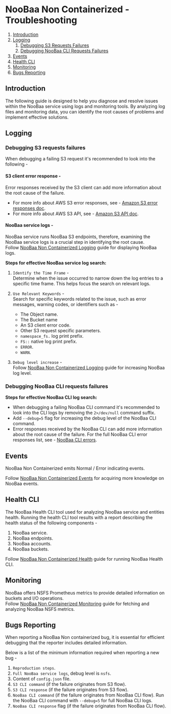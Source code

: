 # NooBaa Non Containerized - Troubleshooting

1. [Introduction](#introduction)
2. [Logging](#logging)
    1. [Debugging S3 Requests Failures](#debugging-s3-requests-failures)
    2. [Debugging NooBaa CLI Requests Failures](#debugging-noobaa-cli-requests-failures)
3. [Events](#events)
4. [Health CLI](#health-cli)
5. [Monitoring](#monitoring)
6. [Bugs Reporting](#bugs-reporting)

## Introduction

The following guide is designed to help you diagnose and resolve issues within the NooBaa service using logs and monitoring tools. By analyzing log files and monitoring data, you can identify the root causes of problems and implement effective solutions.

## Logging

### Debugging S3 requests failures
When debugging a failing S3 request it's recommended to look into the following -

#### S3 client error response -
Error responses received by the S3 client can add more information about the root cause of the failure.  
* For more info about AWS S3 error responses, see - [Amazon S3 error responses doc](https://docs.aws.amazon.com/AmazonS3/latest/API/ErrorResponses.html).  
* For more info about AWS S3 API, see - [Amazon S3 API doc](https://docs.aws.amazon.com/AmazonS3/latest/API/API_Operations_Amazon_Simple_Storage_Service.html).

#### NooBaa service logs -
NooBaa service runs NooBaa S3 endpoints, therefore, examining the NooBaa service logs is a crucial step in identifying the root cause.  
Follow [NooBaa Non Containerized Logging](./Logging.md) guide for displaying NooBaa logs.

**Steps for effective NooBaa service log search:**

1. `Identify the Time Frame` -   
    Determine when the issue occurred to narrow down the log entries to a specific time frame. This helps focus the search on relevant logs.

2. `Use Relevant Keywords` -  
    Search for specific keywords related to the issue, such as error messages, warning codes, or identifiers such as - 
    * The Object name.
    * The Bucket name
    * An S3 client error code.
    * Other S3 request specific parameters.
    * `namespace_fs.` log print prefix.
    * `FS::` native log print prefix.
    * `ERROR`.
    * `WARN`.

3. `Debug level increase` -   
    Follow [NooBaa Non Containerized Logging](./Logging.md) guide for increasing NooBaa log level.

### Debugging NooBaa CLI requests failures
**Steps for effective NooBaa CLI log search:**
- When debugging a failing NooBaa CLI command it's recommended to look into the CLI logs by removing the `2>/dev/null` command suffix.  
- Add `--debug=5` flag for increasing the debug level of the NooBaa CLI command. 
- Error responses received by the NooBaa CLI can add more information about the root cause of the failure.  For the full NooBaa CLI error responses list, see - [NooBaa CLI errors](../../src/manage_nsfs/manage_nsfs_cli_errors.js).  

## Events

NooBaa Non Containerized emits Normal / Error indicating events.

Follow [NooBaa Non Containerized Events](./Events.md) for acquiring more knowledge on NooBaa events.

## Health CLI

The NooBaa Health CLI tool used for analyzing NooBaa service and entities health. Running the health CLI tool results with a report describing the health status of the following components - 
1. NooBaa service.
2. NooBaa endpoints.
3. NooBaa accounts.
4. NooBaa buckets.

Follow [NooBaa Non Containerized Health](./Health.md) guide for running NooBaa Health CLI.

## Monitoring
NooBaa offers NSFS Prometheus metrics to provide detailed information on buckets and I/O operations.  
Follow [NooBaa Non Containerized Monitoring](./Monitoring.md) guide for fetching and analyzing NooBaa NSFS metrics.


## Bugs Reporting
When reporting a NooBaa Non containerized bug, it is essential for efficient debugging that the reporter includes detailed information.   

Below is a list of the minimum information required when reporting a new bug -
1. `Reproduction steps`.
2. `Full NooBaa service logs`, debug level is `nsfs`.
3. Content of `config.json` file.
4. `S3 CLI command` (if the failure originates from S3 flow).
5. `S3 CLI response` (if the failure originates from S3 flow).
6. `NooBaa CLI command` (if the failure originates from NooBaa CLI flow).
    Run the NooBaa CLI command with `--debug=5` for full NooBaa CLI logs.  
7. `NooBaa CLI response` flag (if the failure originates from NooBaa CLI flow).
